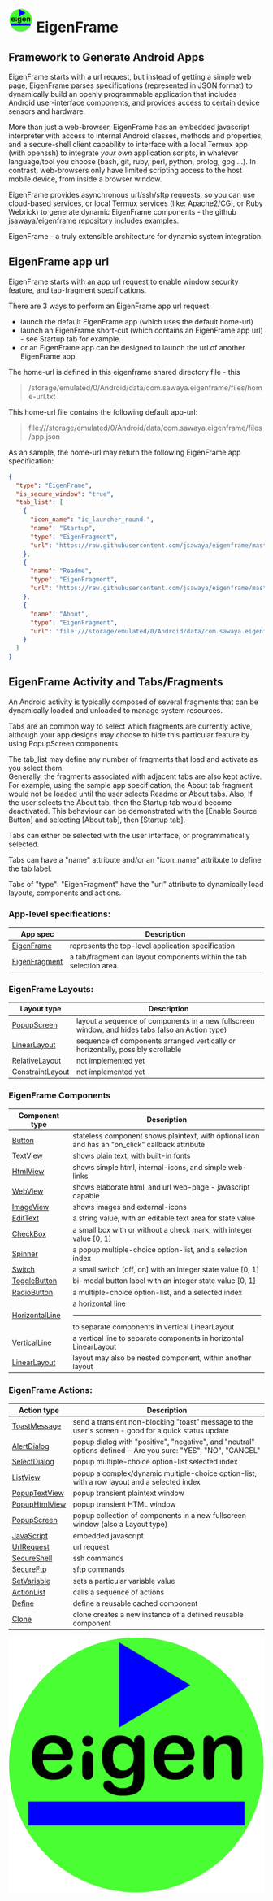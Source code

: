 # ![Alt](web/res/icon/mipmap-mdpi/ic_launcher_round.png "eigenframe") EigenFrame
## Framework to Generate Android Apps

EigenFrame starts with a url request, but instead of getting a simple web page, 
EigenFrame parses specifications (represented in JSON format) to dynamically build an openly programmable application that 
includes Android user-interface components, and provides access to certain device sensors and hardware.  

More than just a web-browser, EigenFrame has an embedded javascript interpreter with access to internal Android classes,
methods and properties, and a secure-shell client capability to interface with a local Termux app (with openssh)
to integrate *your own* application scripts, in whatever language/tool you choose (bash, git, ruby, perl, python, prolog, gpg ...).
In contrast, web-browsers only have limited scripting access to the host mobile device, from inside a browser window.  

EigenFrame provides asynchronous url/ssh/sftp requests, so you can use cloud-based services, or local Termux services 
(like: Apache2/CGI, or Ruby Webrick) to generate dynamic EigenFrame components - the github jsawaya/eigenframe repository includes examples. 
 
EigenFrame - a truly extensible architecture for dynamic system integration.

## EigenFrame app url

EigenFrame starts with an app url request to enable window security feature, 
and tab-fragment specifications.  

There are 3 ways to perform an EigenFrame app url request:
* launch the default EigenFrame app (which uses the default home-url)
* launch an EigenFrame short-cut (which contains an EigenFrame app url) - see Startup tab for example.
* or an EigenFrame app can be designed to launch the url of another EigenFrame app.

The home-url is defined in this eigenframe shared directory file - this 
> /storage/emulated/0/Android/data/com.sawaya.eigenframe/files/home-url.txt

This home-url file contains the following default app-url:
> file:///storage/emulated/0/Android/data/com.sawaya.eigenframe/files/app.json

As an sample, the home-url may return the following EigenFrame app specification:
```json
{
  "type": "EigenFrame",
  "is_secure_window": "true",
  "tab_list": [
    {
      "icon_name": "ic_launcher_round.",
      "name": "Startup",
      "type": "EigenFragment",
      "url": "https://raw.githubusercontent.com/jsawaya/eigenframe/master/web/frames/define-clones.json"
    },
    {
      "name": "Readme",
      "type": "EigenFragment",
      "url": "https://raw.githubusercontent.com/jsawaya/eigenframe/master/web/frames/eigenframe-readme.json"
    },
    {
      "name": "About",
      "type": "EigenFragment",
      "url": "file:///storage/emulated/0/Android/data/com.sawaya.eigenframe/files/about.json"
    }
  ]
}
```

## EigenFrame Activity and Tabs/Fragments

An Android activity is typically composed of several fragments that can be dynamically loaded and unloaded to manage system resources.

Tabs are an common way to select which fragments are currently active, although your app designs may 
choose to hide this particular feature by using PopupScreen components.

The tab_list may define any number of fragments that load and activate as you select them.  
Generally, the fragments associated with adjacent tabs are also kept active.
For example, using the sample app specification, the About tab fragment would not be loaded until the user selects Readme or About tabs.
Also, If the user selects the About tab, then the Startup tab would become deactivated.
This behaviour can be demonstrated with the [Enable Source Button] and selecting [About tab], then [Startup tab].

Tabs can either be selected with the user interface, or programmatically selected.

Tabs can have a "name" attribute and/or an "icon_name" attribute to define the tab label.  

Tabs of "type": "EigenFragment" have the "url" attribute to dynamically load layouts, components and actions. 

### App-level specifications:

App spec | Description 
-------------- | ----------- 
[EigenFrame](./web/docs/EigenFrame.md)  | represents the top-level application specification 
[EigenFragment](./web/docs/EigenFragment.md)  | a tab/fragment can layout components within the tab selection area. 


### EigenFrame Layouts:

Layout type | Description 
----------- | ----------- 
[PopupScreen](./web/docs/PopupScreen.md) | layout a sequence of components in a new fullscreen window, and hides tabs (also an Action type) 
[LinearLayout](./web/docs/LinearLayout.md)  | sequence of components arranged vertically or horizontally, possibly scrollable 
RelativeLayout | not implemented yet 
ConstraintLayout | not implemented yet 

### EigenFrame Components

Component type | Description 
-------------- | ----------- 
[Button](./web/docs/Button.md)  | stateless component shows plaintext, with optional icon and has an "on_click" callback attribute  
[TextView](./web/docs/TextView.md)  | shows plain text, with built-in fonts 
[HtmlView](./web/docs/HtmlView.md)  | shows simple html, internal-icons, and simple web-links 
[WebView](./web/docs/WebView.md)  | shows elaborate html, and url web-page  - javascript capable 
[ImageView](./web/docs/ImageView.md)  | shows images and external-icons 
[EditText](./web/docs/EditText.md) | a string value, with an editable text area for state value 
[CheckBox](./web/docs/CheckBox.md) | a small box with or without a check mark, with integer value [0, 1] 
[Spinner](./web/docs/Spinner.md) | a popup multiple-choice option-list, and a selection index 
[Switch](./web/docs/Switch.md) | a small switch [off, on] with an integer state value [0, 1] 
[ToggleButton](./web/docs/ToggleButton.md) | bi-modal button label with an integer state value [0, 1] 
[RadioButton](./web/docs/RadioButton.md) | a multiple-choice option-list, and a selected index 
[HorizontalLine](./web/docs/HorizontalLine.md) | a horizontal line <hr/> to separate components in vertical LinearLayout 
[VerticalLine](./web/docs/VerticalLine.md) | a vertical line to separate components in horizontal LinearLayout 
[LinearLayout](./web/docs/LinearLayout.md)  | layout may also be nested component, within another layout 

### EigenFrame Actions:

Action type | Description
----------- | ----------- 
[ToastMessage](./web/docs/ToastMessage.md) | send a transient non-blocking "toast" message to the user's screen - good for a quick status update 
[AlertDialog](./web/docs/AlertDialog.md) | popup dialog with "positive", "negative", and "neutral" options defined - Are you sure: "YES", "NO", "CANCEL" 
[SelectDialog](./web/docs/SelectDialog.md) | popup multiple-choice option-list selected index
[ListView](./web/docs/ListView.md) | popup a complex/dynamic multiple-choice option-list, with a row layout and a selected index 
[PopupTextView](./web/docs/PopupTextView.md) | popup transient plaintext window
[PopupHtmlView](./web/docs/PopupHtmlView.md) | popup transient HTML window 
[PopupScreen](./web/docs/PopupScreen.md) | popup collection of components in a new fullscreen window (also a Layout type)
[JavaScript](./web/docs/JavaScript.md) | embedded javascript  
[UrlRequest](./web/docs/UrlRequest.md) | url request 
[SecureShell](./web/docs/SecureShell.md) | ssh commands 
[SecureFtp](./web/docs/SecureShell.md) | sftp commands 
[SetVariable](./web/docs/SetVariable.md) | sets a particular variable value 
[ActionList](./web/docs/ActionList.md) | calls a sequence of actions 
[Define](./web/docs/Define.md) | define a reusable cached component 
[Clone](./web/docs/Clone.md) | clone creates a new instance of a defined reusable component 


![Alt](web/res/eigenframe.png "eigenframe")

